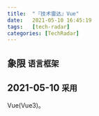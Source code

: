 ```yaml
---
title:  "『技术雷达』Vue"
date:   2021-05-10 16:45:19
tags:   [tech-radar]
categories: [TechRadar]
---
```


## 象限 `语言框架`

## 2021-05-10 `采用`

Vue(Vue3)。 
